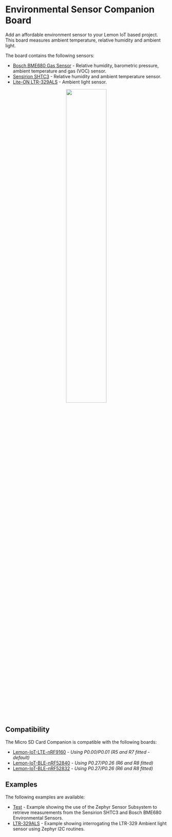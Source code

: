 # Environmental Sensor Companion Board

Add an affordable environment sensor to your Lemon IoT based project. This board measures ambient temperature, relative humidity and ambient light.

The board contains the following sensors:

* [Bosch BME680 Gas Sensor](https://www.bosch-sensortec.com/products/environmental-sensors/gas-sensors/bme680/) - Relative humidity, barometric pressure, ambient temperature and gas (VOC) sensor.
* [Sensirion SHTC3](https://sensirion.com/products/catalog/SHTC3/) - Relative humidity and ambient temperature sensor.
* [Lite-ON LTR-329ALS](https://optoelectronics.liteon.com/en-global/led/index/Detail/926) - Ambient light sensor. 

<P ALIGN="CENTER"><IMG SRC="https://lemon-iot.com/wp-content/uploads/2023/01/Lemon-IoT-sensor-1-diagram.jpeg" width=50% height=50%></P>

## Compatibility

The Micro SD Card Companion is compatible with the following boards:
* [Lemon-IoT-LTE-nRF9160](https://github.com/aaron-mohtar-co/Lemon-IoT-LTE-nRF9160) - *Using P0.00/P0.01 (R5 and R7 fitted - default)*
* [Lemon-IoT-BLE-nRF52840](https://github.com/aaron-mohtar-co/Lemon-IoT-BLE-nRF52840) - *Using P0.27/P0.26 (R6 and R8 fitted)*
* [Lemon-IoT-BLE-nRF52832](https://github.com/aaron-mohtar-co/Lemon-IoT-BLE-nRF52832) - *Using P0.27/P0.26 (R6 and R8 fitted)*
  
## Examples

The following examples are available:

* [Test](https://github.com/aaron-mohtar-co/Lemon-IoT-Accessories/tree/main/Sensor-1-Board/Examples/Test) - Example showing the use of the Zephyr Sensor Subsystem to retrieve measurements from the Sensirion SHTC3 and Bosch BME680 Environmental Sensors.
* [LTR-329ALS](https://github.com/aaron-mohtar-co/Lemon-IoT-Accessories/tree/main/Sensor-1-Board/Examples/LTR-329ALS) - Example showing interrogating the LTR-329 Ambient light sensor using Zephyr I2C routines.
